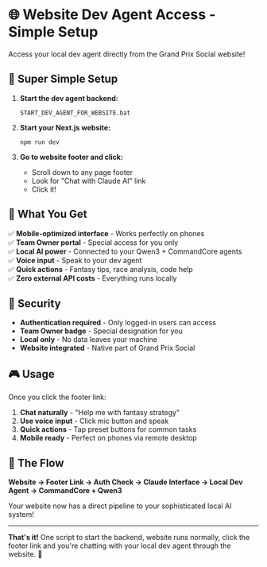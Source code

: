 # 🌐 Website Dev Agent Access - Simple Setup

Access your local dev agent directly from the Grand Prix Social website!

## 🎯 Super Simple Setup

1. **Start the dev agent backend:**
   ```
   START_DEV_AGENT_FOR_WEBSITE.bat
   ```

2. **Start your Next.js website:**
   ```
   npm run dev
   ```

3. **Go to website footer and click:**
   - Scroll down to any page footer
   - Look for "Chat with Claude AI" link
   - Click it!

## 📱 What You Get

✅ **Mobile-optimized interface** - Works perfectly on phones  
✅ **Team Owner portal** - Special access for you only  
✅ **Local AI power** - Connected to your Qwen3 + CommandCore agents  
✅ **Voice input** - Speak to your dev agent  
✅ **Quick actions** - Fantasy tips, race analysis, code help  
✅ **Zero external API costs** - Everything runs locally  

## 🔐 Security

- **Authentication required** - Only logged-in users can access
- **Team Owner badge** - Special designation for you
- **Local only** - No data leaves your machine
- **Website integrated** - Native part of Grand Prix Social

## 🎮 Usage

Once you click the footer link:

1. **Chat naturally** - "Help me with fantasy strategy" 
2. **Use voice input** - Click mic button and speak
3. **Quick actions** - Tap preset buttons for common tasks
4. **Mobile ready** - Perfect on phones via remote desktop

## 🔄 The Flow

**Website → Footer Link → Auth Check → Claude Interface → Local Dev Agent → CommandCore + Qwen3**

Your website now has a direct pipeline to your sophisticated local AI system!

---

**That's it!** One script to start the backend, website runs normally, click the footer link and you're chatting with your local dev agent through the website. 🚀